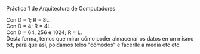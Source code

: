 Práctica 1 de Arquitectura de Computadores

Con D = 1; R = 8L.  
Con D = 4; R = 4L.  
Con D = 64, 256 e 1024; R = L.  
Desta forma, temos que mirar cómo poder almacenar os datos en un mismo txt, para que así, poidamos telos "cómodos" e facerlle a media etc etc.
